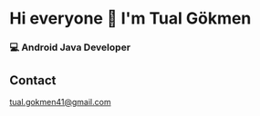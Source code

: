 # Hi everyone 👋 I'm Tual Gökmen

### 💻 Android Java Developer



## Contact
 tual.gokmen41@gmail.com
 
 


